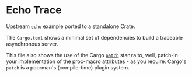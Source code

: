# Echo Trace

Upstream [`echo`]() example ported to a standalone Crate.

The `Cargo.toml` shows a minimal set of dependencies to build a traceable
asynchronous server.

This file also shows the use of the Cargo [`patch`]() stanza to, well, patch-in
your implementation of the proc-macro attributes - as you require.
Cargo's `patch` is a poorman's (compile-time) plugin system.
